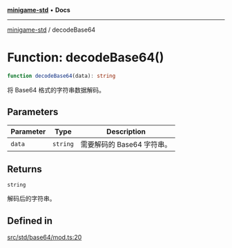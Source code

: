 [**minigame-std**](../README.md) • **Docs**

***

[minigame-std](../README.md) / decodeBase64

# Function: decodeBase64()

```ts
function decodeBase64(data): string
```

将 Base64 格式的字符串数据解码。

## Parameters

| Parameter | Type | Description |
| ------ | ------ | ------ |
| `data` | `string` | 需要解码的 Base64 字符串。 |

## Returns

`string`

解码后的字符串。

## Defined in

[src/std/base64/mod.ts:20](https://github.com/JiangJie/minigame-std/blob/ffbed6cccc22260d9da27c221c59422568396e08/src/std/base64/mod.ts#L20)
